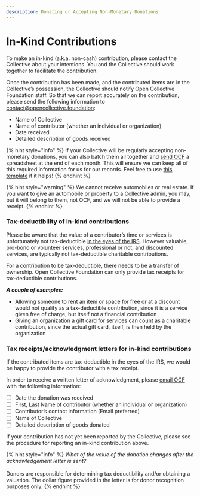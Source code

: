 ```yaml
---
description: Donating or Accepting Non-Monetary Donations
---
```


# In-Kind Contributions

To make an in-kind (a.k.a. non-cash) contribution, please contact the Collective about your intentions. You and the Collective should work together to facilitate the contribution.

Once the contribution has been made, and the contributed items are in the Collective’s possession, the Collective should notify Open Collective Foundation staff. So that we can report accurately on the contribution, please send the following information to [contact@opencollective.foundation](mailto:contact@opencollective.foundation):

* Name of Collective
* Name of contributor (whether an individual or organization)
* Date received
* Detailed description of goods received&#x20;

{% hint style="info" %}
If your Collective will be regularly accepting non-monetary donations, you can also batch them all together and [send OCF](../../about/contact-us.md) a spreadsheet at the end of each month. This will ensure we can keep all of this required information for us for our records. Feel free to use [this template](https://docs.google.com/spreadsheets/u/2/d/1A8de4z82oCu2cOVtQ5\_5ac5N9RsWqKrsxbCXt6i4B38/copy) if it helps!
{% endhint %}

{% hint style="warning" %}
We cannot receive automobiles or real estate. If you want to give an automobile or property to a Collective admin, you may, but it will belong to them, not OCF, and we will not be able to provide a receipt.
{% endhint %}

### **Tax-deductibility of in-kind contributions**

Please be aware that the value of a contributor’s time or services is unfortunately not tax-deductible [in the eyes of the IRS](https://www.irs.gov/pub/irs-pdf/p526.pdf). However valuable, pro-bono or volunteer services, professional or not, and discounted services, are typically not tax-deductible charitable contributions.

For a contribution to be tax-deductible, there needs to be a transfer of ownership. Open Collective Foundation can only provide tax receipts for tax-deductible contributions.‌

_**A couple of examples:**_

* Allowing someone to rent an item or space for free or at a discount would not qualify as a tax-deductible contribution, since it is a service given free of charge, but itself not a financial contribution
* Giving an organization a gift card for services can count as a charitable contribution, since the actual gift card, itself, is then held by the organization

### **Tax receipts/acknowledgment letters for in-kind contributions**

‌If the contributed items are tax-deductible in the eyes of the IRS, we would be happy to provide the contributor with a tax receipt.

In order to receive a written letter of acknowledgment, please [email OCF](../../about/contact-us.md) with the following information:

* [ ] Date the donation was received
* [ ] First, Last Name of contributor (whether an individual or organization)
* [ ] Contributor’s contact information (Email preferred)
* [ ] Name of Collective
* [ ] Detailed description of goods donated

If your contribution has not yet been reported by the Collective, please see the procedure for reporting an in-kind contribution above.

{% hint style="info" %}
_What of the value of the donation changes after the acknowledgement letter is sent?_ \
\
Donors are responsible for determining tax deductibility and/or obtaining a valuation. The dollar figure provided in the letter is for donor recognition purposes only.
{% endhint %}
